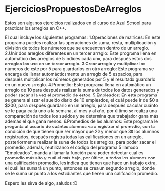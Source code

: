 # EjerciciosPropuestosDeArreglos
Estos son algunos ejercicios realizados en el curso de Azul School para practicar los arreglos en C++.

El cual incluye los siguientes programas:
1.Operaciones de matrices: En este programa puedes realizar las operaciones de suma, resta, multiplicación y división de todos los números que se encuentran dentro de un arreglo.
2.Unir dos arreglos diferentes en un tercer arreglo: Este programa llena en automático dos arreglos de 5 indices cada uno, para después estos dos arreglos los une en un tercer arreglo.
3.Crear arreglo y multiplicar los números de este por 5 para guardarlos en otro arreglo: Este programa se encarga de llenar automácticamente un arreglo de 5 espacios, para después multiplicar los números generados por 5 y el resultado guardarlo en un nuevo arreglo.
4.Promedio: Este programa llena en automático un arreglo de 10 para después realizar la suma de todos los datos generados y poder sacar a la vez el promedio de estos.
5.Empleados: En este programa se genera al azar el sueldo diario de 10 empleados, el cuál puede ir de $0 a $200, para después guardarlo en un arreglo, para después calcular cuánto se le paga cada uno a la semana, al mes y al año, por último se realiza una comparación de todos los sueldos y se determina que trabajador gana más además el que gana menos.
6.Promedios de los alumnos: Este programa le pregunta al usuario de cuántos alumnos va a registrar el promedio, con la condición de que tienen que ser mayor que 20 y menor que 30 los alumnos registrados, después registra todas las calificaciones en un arreglo, posteriormente realizar la suma de todos los arreglos, para poder sacar el promedio, además, reutilizando el código del programa 5 llamado "Empleados", manda a llamar la función para poder detectar cual es promedio más alto y cuál el más bajo, por último, a todos los alumnos con una calificación promedio, les indica que tienen que hace un trabajo extra, el cuál les sumará un punto, entonces se crea un segundo arreglo, donde se le suma un punto a los estudiantes que tienen una califcación promedio.

Espero les sirva de algo, saludos :D

